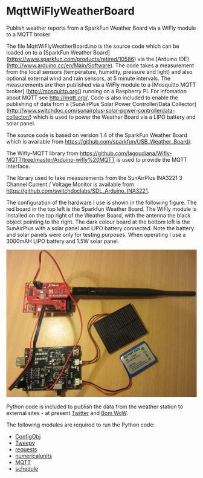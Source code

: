 # MqttWiFlyWeatherBoard
Publish weather reports from a SparkFun Weather Board via a WiFly module to a MQTT broker

The file MqttWiFlyWeatherBoard.ino is the source code which can be loaded on to a [SparkFun Weather Board] (https://www.sparkfun.com/products/retired/10586) via the [Arduino IDE] (http://www.arduino.cc/en/Main/Software). The code takes a measurement from the local sensors (temperature, humidity, pressure and light) and also optional external wind and rain sensors, at 5 minute intervals. The measurements are then published via a WiFly module to a [Mosquitto MQTT broker] (http://mosquitto.org/) running on a Raspberry PI. For infomation about MQTT see http://mqtt.org/. Code is also included to enable the publishing of data from a [SunAirPlus Solar Power Controller/Data Collector] (http://www.switchdoc.com/sunairplus-solar-power-controllerdata-collector/) which is used to power the Weather Board via a LIPO battery and solar panel.

The source code is based on version 1.4 of the SparkFun Weather Board which is available from https://github.com/sparkfun/USB_Weather_Board/.

The Wifly-MQTT library from https://github.com/lagoudiana/Wifly-MQTT/tree/master/Arduino-wifly%20MQTT is used to provide the MQTT interface.

The library used to take measurements from the SunAirPlus INA3221 3 Channel Current / Voltage Monitor is available from https://github.com/switchdoclabs/SDL_Arduino_INA3221.

The configuration of the hardware I use is shown in the following figure. The red board in the top left is the Sparkfun Weather Board. The WiFly module is installed on the top right of the Weather Board, with the antenna the black object pointing to the right. The dark colour board at the bottom left is the SunAirPlus with a solar panel and LIPO battery connected. Note the battery and solar panels were only for testing purposes. When operating I use a 3000mAH LIPO battery and 1.5W solar panel.

![Weather Station Hardware Components](images/WeatherStationComponents.JPG)

Python code is included to publish the data from the weather station to external sites - at present [Twitter](http://twitter.com) and [Bom WoW](http://bom-wow.metoffice.gov.uk/).

The following modules are required to run the Python code:
* [ConfigObj](https://github.com/DiffSK/configobj)
* [Tweepy](https://github.com/tweepy/tweepy)
* [requests](https://github.com/kennethreitz/requests)
* [numericalunits](https://github.com/sbyrnes321/numericalunits)
* [MQTT](https://pypi.python.org/pypi/paho-mqtt)
* [schedule](https://github.com/dbader/schedule)

